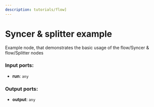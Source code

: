```yaml
---
description: tutorials/flow]
---
```


# Syncer & splitter example

Example node, that demonstrates the basic usage of the flow/Syncer & flow/Splitter nodes

### Input ports:

* __run__: `any`

### Output ports:

* __output__: `any`

